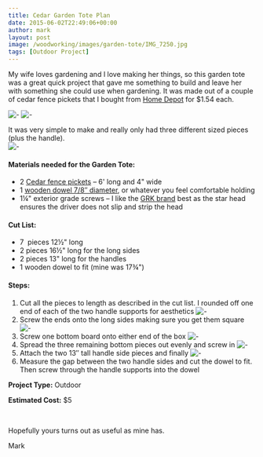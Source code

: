```yaml
---
title: Cedar Garden Tote Plan
date: 2015-06-02T22:49:06+00:00
author: mark
layout: post
image: /woodworking/images/garden-tote/IMG_7250.jpg
tags: [Outdoor Project]
---
```


My wife loves gardening and I love making her things, so this garden tote was a great quick project that gave me something to build and leave her with something she could use when gardening. It was made out of a couple of cedar fence pickets that I bought from [Home Depot](http://www.homedepot.com/p/Alta-Forest-Products-5-8-in-x-3-1-2-in-x-6-ft-Western-Red-Cedar-Flat-Top-Fence-Picket-63006/205757683) for $1.54 each.

![-](images/garden-tote/IMG_7572.jpg)
![-](images/garden-tote/IMG_7573.jpg)

It was very simple to make and really only had three different sized pieces (plus the handle).  
![-](images/garden-tote/Garden-Tote2.jpg)

#### Materials needed for the Garden Tote:

- 2 [Cedar fence pickets](http://www.homedepot.com/p/Alta-Forest-Products-5-8-in-x-3-1-2-in-x-6-ft-Western-Red-Cedar-Flat-Top-Fence-Picket-63006/205757683) – 6' long and 4" wide
- 1 [wooden dowel 7/8″ diameter](http://www.homedepot.com/p/Unbranded-6414U-7-8-in-x-7-8-in-x-48-in-Hardwood-Round-Dowel-10001807/203334067), or whatever you feel comfortable holding
- 1¼" exterior grade screws – I like the [GRK brand](https://amzn.to/3kZOWlK) best as the star head ensures the driver does not slip and strip the head

#### Cut List:

- 7  pieces 12½" long
- 2 pieces 16½" long for the long sides
- 2 pieces 13" long for the handles
- 1 wooden dowel to fit (mine was 17¾")

#### Steps:

1. Cut all the pieces to length as described in the cut list. I rounded off one end of each of the two handle supports for aesthetics
   ![-](images/garden-tote/Garden-Tote-step-2.jpg)
2. Screw the ends onto the long sides making sure you get them square
   ![-](images/garden-tote/Garden-Tote-step-3.jpg)
3. Screw one bottom board onto either end of the box
   ![-](images/garden-tote/Garden-Tote-step-4.jpg)
4. Spread the three remaining bottom pieces out evenly and screw in
   ![-](images/garden-tote/Garden-Tote-step-5.jpg)
5. Attach the two 13&#8243; tall handle side pieces and finally
   ![-](images/garden-tote/Garden-Tote2.jpg)
6. Measure the gap between the two handle sides and cut the dowel to fit. Then screw through the handle supports into the dowel

**Project Type:** Outdoor

**Estimated Cost:** $5

&nbsp;

Hopefully yours turns out as useful as mine has.

Mark
